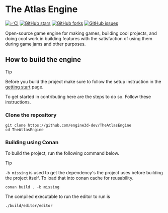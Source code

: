 # The Atlas Engine

[![✅CI](https://github.com/engine3d-dev/TheAtlasEngine/actions/workflows/clang-format-deploy.yml/badge.svg)](https://github.com/engine3d-dev/TheAtlasEngine/actions/workflows/clang-format-deploy.yml)
[![GitHub stars](https://img.shields.io/github/stars/engine3d-dev/TheAtlasEngine.svg)](https://github.com/engine3d-dev/TheAtlasEngine/stargazers)
[![GitHub forks](https://img.shields.io/github/forks/engine3d-dev/TheAtlasEngine.svg)](https://github.com/engine3d-dev/TheAtlasEngine/network)
[![GitHub issues](https://img.shields.io/github/issues/engine3d-dev/TheAtlasEngine.svg)](https://github.com/engine3d-dev/TheAtlasEngine/issues)

Open-source game engine for making games, building cool projects, and doing cool work in building features with the satisfaction of using them during game jams and other purposes.

## How to build the engine

> [!TIP]
> Before you build the project make sure to follow the setup instruction in the [getting start](https://engine3d-dev.github.io/getting_started) page.

To get started in contributing here are the steps to do so. Follow these instructions.

### Clone the repository

```
git clone https://github.com/engine3d-dev/TheAtlasEngine
cd TheAtlasEngine
```

### Building using Conan

To build the project, run the following command below.

> [!TIP]
> `-b missing` is used to get the dependency's the project uses before building the project itself. To load that into conan cache for reusability.

```
conan build . -b missing
```


The compiled executable to run the editor to run is

```
./build/editor/editor
```
